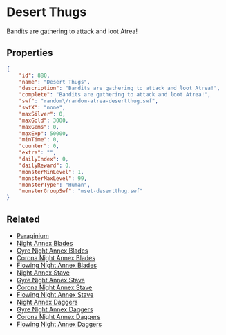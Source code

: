 # Desert Thugs

Bandits are gathering to attack and loot Atrea!

## Properties

```json
{
    "id": 880,
    "name": "Desert Thugs",
    "description": "Bandits are gathering to attack and loot Atrea!",
    "complete": "Bandits are gathering to attack and loot Atrea!",
    "swf": "random\/random-atrea-desertthug.swf",
    "swfX": "none",
    "maxSilver": 0,
    "maxGold": 3000,
    "maxGems": 0,
    "maxExp": 50000,
    "minTime": 0,
    "counter": 0,
    "extra": "",
    "dailyIndex": 0,
    "dailyReward": 0,
    "monsterMinLevel": 1,
    "monsterMaxLevel": 99,
    "monsterType": "Human",
    "monsterGroupSwf": "mset-desertthug.swf"
}
```

## Related

- [Paraginium](../items/6655-paraginium.md)
- [Night Annex Blades](../items/6668-night-annex-blades.md)
- [Gyre Night Annex Blades](../items/6669-gyre-night-annex-blades.md)
- [Corona Night Annex Blades](../items/6670-corona-night-annex-blades.md)
- [Flowing Night Annex Blades](../items/6671-flowing-night-annex-blades.md)
- [Night Annex Stave](../items/6672-night-annex-stave.md)
- [Gyre Night Annex Stave](../items/6673-gyre-night-annex-stave.md)
- [Corona Night Annex Stave](../items/6674-corona-night-annex-stave.md)
- [Flowing Night Annex Stave](../items/6675-flowing-night-annex-stave.md)
- [Night Annex Daggers](../items/6676-night-annex-daggers.md)
- [Gyre Night Annex Daggers](../items/6677-gyre-night-annex-daggers.md)
- [Corona Night Annex Daggers](../items/6678-corona-night-annex-daggers.md)
- [Flowing Night Annex Daggers](../items/6679-flowing-night-annex-daggers.md)

